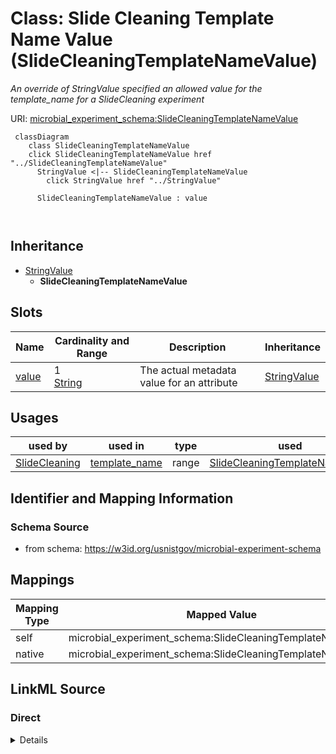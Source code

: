 

# Class: Slide Cleaning Template Name Value (SlideCleaningTemplateNameValue)




_An override of StringValue specified an allowed value for the template_name for a SlideCleaning experiment_







URI: [microbial_experiment_schema:SlideCleaningTemplateNameValue](https://w3id.org/usnistgov/microbial-experiment-schema/SlideCleaningTemplateNameValue)






```mermaid
 classDiagram
    class SlideCleaningTemplateNameValue
    click SlideCleaningTemplateNameValue href "../SlideCleaningTemplateNameValue"
      StringValue <|-- SlideCleaningTemplateNameValue
        click StringValue href "../StringValue"
      
      SlideCleaningTemplateNameValue : value
        
      
```





## Inheritance
* [StringValue](StringValue.md)
    * **SlideCleaningTemplateNameValue**



## Slots

| Name | Cardinality and Range | Description | Inheritance |
| ---  | --- | --- | --- |
| [value](value.md) | 1 <br/> [String](String.md) | The actual metadata value for an attribute | [StringValue](StringValue.md) |





## Usages

| used by | used in | type | used |
| ---  | --- | --- | --- |
| [SlideCleaning](SlideCleaning.md) | [template_name](template_name.md) | range | [SlideCleaningTemplateNameValue](SlideCleaningTemplateNameValue.md) |






## Identifier and Mapping Information







### Schema Source


* from schema: https://w3id.org/usnistgov/microbial-experiment-schema




## Mappings

| Mapping Type | Mapped Value |
| ---  | ---  |
| self | microbial_experiment_schema:SlideCleaningTemplateNameValue |
| native | microbial_experiment_schema:SlideCleaningTemplateNameValue |







## LinkML Source

<!-- TODO: investigate https://stackoverflow.com/questions/37606292/how-to-create-tabbed-code-blocks-in-mkdocs-or-sphinx -->

### Direct

<details>
```yaml
name: SlideCleaningTemplateNameValue
description: An override of StringValue specified an allowed value for the template_name
  for a SlideCleaning experiment
title: Slide Cleaning Template Name Value
from_schema: https://w3id.org/usnistgov/microbial-experiment-schema
is_a: StringValue
slot_usage:
  value:
    name: value
    range: string
    required: true
    pattern: ^SlideCleaning$

```
</details>

### Induced

<details>
```yaml
name: SlideCleaningTemplateNameValue
description: An override of StringValue specified an allowed value for the template_name
  for a SlideCleaning experiment
title: Slide Cleaning Template Name Value
from_schema: https://w3id.org/usnistgov/microbial-experiment-schema
is_a: StringValue
slot_usage:
  value:
    name: value
    range: string
    required: true
    pattern: ^SlideCleaning$
attributes:
  value:
    name: value
    description: The actual metadata value for an attribute
    title: value
    from_schema: https://w3id.org/usnistgov/microbial-experiment-schema
    rank: 1000
    alias: value
    owner: SlideCleaningTemplateNameValue
    domain_of:
    - BooleanValue
    - NumberValue
    - StringValue
    - UriValue
    - DateValue
    - ArrayValue
    - ELabItemValue
    - FCInjectionModeValue
    - IncubationAtmosphereValue
    range: string
    required: true
    pattern: ^SlideCleaning$

```
</details>